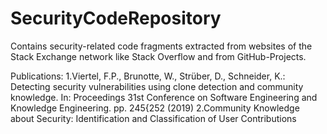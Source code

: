 # SecurityCodeRepository

Contains security-related code fragments extracted from websites of the Stack Exchange network like Stack Overflow and from GitHub-Projects. 

Publications:
1.Viertel, F.P., Brunotte, W., Strüber, D., Schneider, K.: Detecting security vulnerabilities
using clone detection and community knowledge. In: Proceedings 31st Conference
on Software Engineering and Knowledge Engineering. pp. 245{252 (2019)
2.Community Knowledge about Security: Identification and Classification of User Contributions
